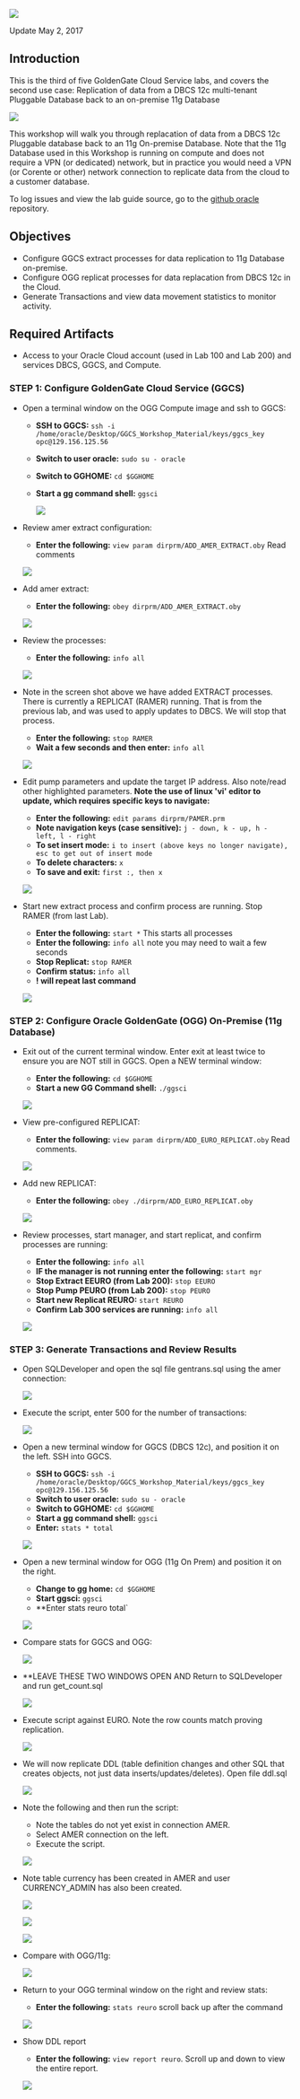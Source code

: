 ![](images/300/lab300.png)

Update May 2, 2017

## Introduction

This is the third of five GoldenGate Cloud Service labs, and covers the second use case: Replication of data from a DBCS 12c multi-tenant Pluggable Database back to an on-premise 11g Database

![](images/100/i3.png)

This workshop will walk you through replacation of data from a DBCS 12c Pluggable database back to an 11g On-premise Database.  Note that the 11g Database used in this Workshop is running on compute and does not require a VPN (or dedicated) network, but in practice you would need a VPN (or Corente or other) network connection to replicate data from the cloud to a customer database.

To log issues and view the lab guide source, go to the [github oracle](https://github.com/pcdavies/GoldenGateCloudService/tree/master/workshops/goldengate/issues) repository.

## Objectives

- Configure GGCS extract processes for data replication to 11g Database on-premise.
- Configure OGG replicat processes for data replacation from DBCS 12c in the Cloud.
- Generate Transactions and view data movement statistics to monitor activity.

## Required Artifacts

- Access to your Oracle Cloud account (used in Lab 100 and Lab 200) and services DBCS, GGCS, and Compute.

### **STEP 1**: Configure GoldenGate Cloud Service (GGCS)

- Open a terminal window on the OGG Compute image and ssh to GGCS:
	- **SSH to GGCS:** `ssh -i /home/oracle/Desktop/GGCS_Workshop_Material/keys/ggcs_key opc@129.156.125.56`
	- **Switch to user oracle:** `sudo su - oracle`
    - **Switch to GGHOME:** `cd $GGHOME`
	- **Start a gg command shell:** `ggsci`

	    ![](images/300/i1.png)

- Review amer extract configuration:
    - **Enter the following:** `view param dirprm/ADD_AMER_EXTRACT.oby`  Read comments

	![](images/300/i2.png)

- Add amer extract:
    - **Enter the following:** `obey dirprm/ADD_AMER_EXTRACT.oby`

	![](images/300/i3.png)

- Review the processes:
	- **Enter the following:** `info all`

	![](images/300/i4.png)

- Note in the screen shot above we have added EXTRACT processes.  There is currently a REPLICAT (RAMER) running.  That is from the previous lab, and was used to apply updates to DBCS.  We will stop that process.
	- **Enter the following:** `stop RAMER`
	- **Wait a few seconds and then enter:** `info all`

	![](images/300/i5.png)

- Edit pump parameters and update the target IP address.  Also note/read other highlighted parameters.  **Note the use of linux 'vi' editor to update, which requires specific keys to navigate:**
	- **Enter the following:** `edit params dirprm/PAMER.prm`
	- **Note navigation keys (case sensitive):** `j - down, k - up, h - left, l - right`
	- **To set insert mode:** `i to insert (above keys no longer navigate), esc to get out of insert mode`
	- **To delete characters:** `x`
	- **To save and exit:** `first :, then x`

	![](images/300/i6.png)

- Start new extract process and confirm process are running.  Stop RAMER (from last Lab).
	- **Enter the following:** `start *`  This starts all processes
	- **Enter the following:** `info all` note you may need to wait a few seconds
	- **Stop Replicat:** `stop RAMER`
	- **Confirm status:** `info all`
	- **! will repeat last command**

	![](images/300/i7.png)

### **STEP 2**: Configure Oracle GoldenGate (OGG) On-Premise (11g Database)

- Exit out of the current terminal window.  Enter exit at least twice to ensure you are NOT still in GGCS.  Open a NEW terminal window:
	- **Enter the following:** `cd $GGHOME`
	- **Start a new GG Command shell:** `./ggsci`

	![](images/300/i8.png)

- View pre-configured REPLICAT:
	- **Enter the following:** `view param dirprm/ADD_EURO_REPLICAT.oby`  Read comments.

	![](images/300/i9.png)

- Add new REPLICAT:
	- **Enter the following:** `obey ./dirprm/ADD_EURO_REPLICAT.oby`

	![](images/300/i10.png)

- Review processes, start manager, and start replicat, and confirm processes are running:
	- **Enter the following:** `info all`
	- **IF the manager is not running enter the following:** `start mgr`
	- **Stop Extract EEURO (from Lab 200):** `stop EEURO`
	- **Stop Pump PEURO (from Lab 200):** `stop PEURO`
	- **Start new Replicat REURO:** `start REURO`
	- **Confirm Lab 300 services are running:** `info all`

	![](images/300/i11.png)

### **STEP 3**: Generate Transactions and Review Results

- Open SQLDeveloper and open the sql file gentrans.sql using the amer connection:

	![](images/300/i12.png)

- Execute the script, enter 500 for the number of transactions:

	![](images/300/i13.png)

- Open a new terminal window for GGCS (DBCS 12c), and position it on the left.  SSH into GGCS.
	- **SSH to GGCS:** `ssh -i /home/oracle/Desktop/GGCS_Workshop_Material/keys/ggcs_key opc@129.156.125.56`
	- **Switch to user oracle:** `sudo su - oracle`
    - **Switch to GGHOME:** `cd $GGHOME`
	- **Start a gg command shell:** `ggsci`
	- **Enter:** `stats * total`

	![](images/300/i14.png)

- Open a new terminal window for OGG (11g On Prem) and position it on the right.
	- **Change to gg home:** `cd $GGHOME`
	- **Start ggsci:** `ggsci`
	- **Enter stats reuro total`

	![](images/300/i15.png)

- Compare stats for GGCS and OGG:

	![](images/300/i16.png)

- **LEAVE THESE TWO WINDOWS OPEN AND Return to SQLDeveloper and run get_count.sql

	![](images/300/i17.png)

- Execute script against EURO.  Note the row counts match proving replication.

	![](images/300/i18.png)

- We will now replicate DDL (table definition changes and other SQL that creates objects, not just data inserts/updates/deletes).  Open file ddl.sql

	![](images/300/i19.png)

- Note the following and then run the script:
	- Note the tables do not yet exist in connection AMER.
	- Select AMER connection on the left.
	- Execute the script.

	![](images/300/i20.png)

- Note table currency has been created in AMER and user CURRENCY_ADMIN has also been created.

	![](images/300/i21.png)

	![](images/300/i22.png)

	![](images/300/i23.png)

- Compare with OGG/11g:

	![](images/300/i24.png)

- Return to your OGG terminal window on the right and review stats:
	- **Enter the following:** `stats reuro` scroll back up after the command

	![](images/300/i25.png)

- Show DDL report	
	- **Enter the following:** `view report reuro`.  Scroll up and down to view the entire report.

	![](images/300/i26.png)
